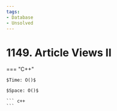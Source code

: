 ```yaml
---
tags:
- Database
- Unsolved
---
```



# 1149. Article Views II

=== "C++"

    $Time: O()$

    $Space: O()$

    ``` c++
    ```